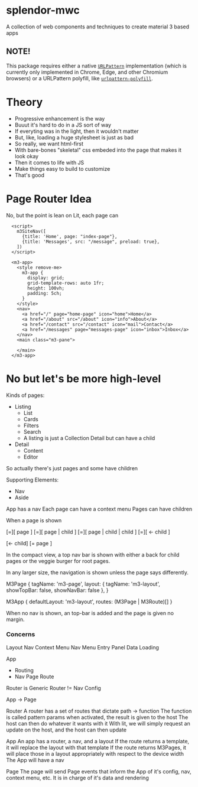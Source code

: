 # splendor-mwc
A collection of web components and techniques to create material 3 based apps

## NOTE!

This package requires either a native [`URLPattern`](https://developer.mozilla.org/en-US/docs/Web/API/URLPattern) implementation (which is currently only implemented in Chrome, Edge, and other Chromium browsers) or a URLPattern polyfill, like [`urlpattern-polyfill`](https://github.com/kenchris/urlpattern-polyfill).

# Theory

- Progressive enhancement is the way
- Buuut it's hard to do in a JS sort of way
- If everyting was in the light, then it wouldn't matter
- But, like, loading a huge stylesheet is just as bad
- So really, we want html-first
- With bare-bones "skeletal" css embeded into the page that makes it look okay
- Then it comes to life with JS
- Make things easy to build to customize
- That's good

# Page Router Idea

No, but the point is lean on Lit, each page can 

```
  <script>
    m3SiteNav([
      {title: 'Home', page: "index-page"},
      {title: 'Messages', src: "/message", preload: true},
    ])
  </script>
  
  <m3-app>
    <style remove-me>
      m3-app {
        display: grid;
        grid-template-rows: auto 1fr;
        height: 100vh;
        padding: 5ch;
      }
    </style>
    <nav>
      <a href="/" page="home-page" icon="home">Home</a>
      <a href="/about" src="/about" icon="info">About</a>
      <a href="/contact" src="/contact" icon="mail">Contact</a>
      <a href="/messages" page="messages-page" icon="inbox">Inbox</a>
    </nav>
    <main class="m3-pane">
      
    </main>
  </m3-app>
```

# No but let's be more high-level

Kinds of pages:
- Listing
  - List
  - Cards
  - Filters
  - Search
  - A listing is just a Collection Detail but can have a child
- Detail
  - Content
  - Editor

So actually there's just pages and some have children

Supporting Elements:
- Nav
- Aside


App has a nav
Each page can have a context menu
Pages can have children


When a page is shown

[=][ page ]
[=][ page | child ]
[=][ page | child | child ]
[=][ <- child ]

[<- child]
[= page ]

In the compact view, a top nav bar is shown with either a back for child pages or the veggie burger
for root pages.

In any larger size, the navigation is shown unless the page says differently.

M3Page {
  tagName: 'm3-page',
  layout: {
    tagName: 'm3-layout',
    showTopBar: false,
    showNavBar: false
  },
}

M3App {
  defaultLayout: 'm3-layout',
  routes: (M3Page | M3Route)[]
}

When no nav is shown, an top-bar is added and the page is given no margin.

### Concerns
Layout
Nav
Context Menu
Nav Menu Entry
Panel
Data
Loading

App
- Routing
- Nav
Page
Route

Router is Generic
Router != Nav Config

App -> Page


Router
  A router has a set of routes that dictate path -> function
  The function is called pattern params when activated, the result is given to the host
  The host can then do whatever it wants with it
  With lit, we will simply request an update on the host, and the host can then update

App
  An app has a router, a nav, and a layout
  If the route returns a template, it will replace the layout with that template
  If the route returns M3Pages, it will place those in a layout appropriately with respect to the device width
  The App will have a nav

Page
  The page will send Page events that inform the App of it's config, nav, context menu, etc.
  It is in charge of it's data and rendering